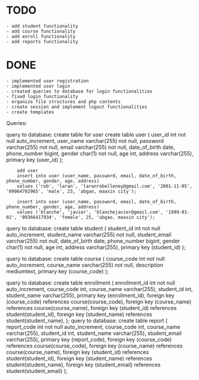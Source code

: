 # TODO
    - add student functionality
    - add course functionality
    - add enroll functionality
    - add reports functionality

# DONE
    - implemented user registration
    - implemented user login
    - created queries to database for login functionalities 
    - fixed login functionality
    - organize file structures and php contents
    - create session and implement logout functionalities
    - create templates 


Queries:

query to database:
        create table for user
		create table user (
			user_id int not null auto_increment,
            user_name varchar(255) not null,
            password varchar(255) not null,
            email varchar(255) not null,
            date_of_birth date,
            phone_number bigint,
            gender char(1) not null,
            age int,
            address varchar(255),
            primary key (user_id)
		);

        add user 
        insert into user (user_name, password, email, date_of_birth, phone_number, gender, age, address)
        values ('rob', 'laran', 'laranrobelleney@gmail.com', '2001-11-05', '09064792965', 'male', 23, 'abgao, maasin city');

        insert into user (user_name, password, email, date_of_birth, phone_number, gender, age, address)
        values ('blanche', 'javier', 'blanchejavier@gmail.com', '1999-01-02', '09366417934', 'female', 25, 'abgao, maasin city');

query to database:
		create table student (
			student_id int not null auto_increment,
            student_name varchar(255) not null,
            student_email varchar(255) not null,
            date_of_birth date,
            phone_number bigint,
            gender char(1) not null,
            age int,
            address varchar(255),
            primary key (student_id)
		);

query to database:
create table course (
    course_code int not null auto_increment,
    course_name varchar(255) not null,
    description mediumtext,
    primary key (course_code)
);

query to database:
    create table enrollment (
        enrollment_id int not null auto_increment,
        course_code int,
        course_name varchar(255),
        student_id int,
        student_name varchar(255),
        primary key (enrollment_id),
        foreign key (course_code) references course(course_code),
        foreign key (course_name) references course(course_name),
        foreign key (student_id) references student(student_id),
        foreign key (student_name) references student(student_name),
    );
query to database:
        create table report (
            report_code int not null auto_increment,
            course_code int,
            course_name varchar(255),
            student_id int,
            student_name varchar(255),
            student_email varchar(255),
            primary key (report_code),
            foreign key (course_code) references course(course_code),
            foreign key (course_name) references course(course_name),
            foreign key (student_id) references student(student_id),
            foreign key (student_name) references student(student_name),
            foreign key (student_email) references student(student_email)
        );
        